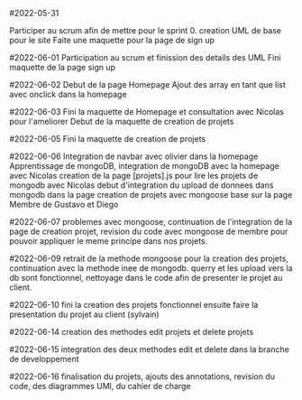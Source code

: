 #2022-05-31

Participer au scrum afin de mettre pour le sprint 0.
creation UML de base pour le site
Faite une maquette pour la page de sign up

#2022-06-01
Participation au scrum et finission des details des UML
Fini maquette de la page sign up

#2022-06-02
Debut de la page Homepage
Ajout des array en tant que list avec onclick dans la homepage

#2022-06-03
Fini la maquette de Homepage et consultation avec Nicolas pour l'ameliorer
Debut de la maquette de creation de projets

#2022-06-05
Fini la maquette de creation de projets

#2022-06-06
Integration de navbar avec olivier dans la homepage
Apprentissage de mongoDB, integration de mongoDB avec la homepage avec Nicolas
creation de la page [projets].js pour lire les projets de mongodb avec Nicolas
debut d'integration du upload de donnees dans mongodb dans la page creation de projets avec mongoose base sur la page Membre de Gustavo et Diego

#2022-06-07
problemes avec mongoose, continuation de l'integration de la page de creation projet, revision du code avec mongoose de membre pour pouvoir appliquer le meme principe
dans nos projets.

#2022-06-09
retrait de la methode mongoose pour la creation des projets, continuation avec la methode inee de mongodb. querry et les upload vers la db sont fonctionnel, nettoyage dans le code afin de presenter le projet au client. 

#2022-06-10
fini la creation des projets fonctionnel ensuite faire la presentation du projet au client (sylvain)

#2022-06-14
creation des methodes edit projets et delete projets

#2022-06-15
integration des deux methodes edit et delete dans la branche de developpement

#2022-06-16 
finalisation du projets, ajouts des annotations, revision du code, des diagrammes UMl, du cahier de charge